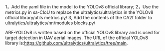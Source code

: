 1，Add the yaml file in the model to the YOLOv8 official library;
2，Use the metrics.py in sa-CIoU to replace the ultralytics/ultralytics in the YOLOv8 official library/utils metrics.py/
3, Add the contents of the CA2f folder to ultralytics/ultralytics/nn/modules blocks.py/

ARF-YOLOv8 is written based on the official YOLOv8 library and is used for target detection in UAV aerial images. The URL of the official YOLOv8 library is:https://github.com/ultralytics/ultralytics/tree/main.
